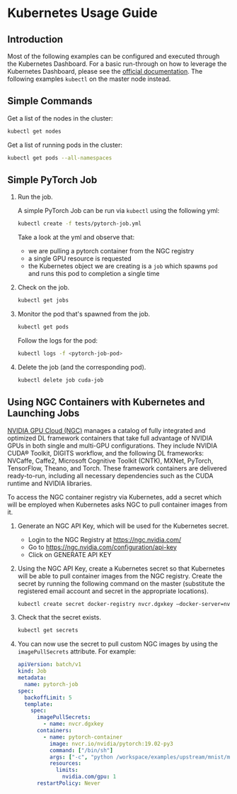 Kubernetes Usage Guide
===

## Introduction

Most of the following examples can be configured and executed through the Kubernetes Dashboard. For a basic run-through on how to leverage the Kubernetes Dashboard, please see the [official documentation](https://kubernetes.io/docs/tasks/access-application-cluster/web-ui-dashboard/). The following examples `kubectl` on the master node instead.

## Simple Commands

Get a list of the nodes in the cluster:

```sh
kubectl get nodes
```

Get a list of running pods in the cluster:

```sh
kubectl get pods --all-namespaces
```

## Simple PyTorch Job

1. Run the job. 

   A simple PyTorch Job can be run via `kubectl` using the following yml: 

   ```sh
   kubectl create -f tests/pytorch-job.yml
   ``` 

   Take a look at the yml and observe that:

   * we are pulling a pytorch container from the NGC registry
   * a single GPU resource is requested
   * the Kubernetes object we are creating is a `job` which spawns `pod` and runs this pod to completion a single time

2. Check on the job. 

   ```sh
   kubectl get jobs
   ```
   
3. Monitor the pod that's spawned from the job.

   ```sh
   kubectl get pods
   ```
   
   Follow the logs for the pod:
   
   ```sh
   kubectl logs -f <pytorch-job-pod>
   ```
   
4. Delete the job (and the corresponding pod). 

   ```sh
   kubectl delete job cuda-job
   ```

## Using NGC Containers with Kubernetes and Launching Jobs

[NVIDIA GPU Cloud (NGC)](https://docs.nvidia.com/ngc/ngc-introduction) manages a catalog of fully integrated and optimized DL framework containers that take full advantage of NVIDIA GPUs in both single and multi-GPU configurations. They include NVIDIA CUDA® Toolkit, DIGITS workflow, and the following DL frameworks: NVCaffe, Caffe2, Microsoft Cognitive Toolkit (CNTK), MXNet, PyTorch, TensorFlow, Theano, and Torch. These framework containers are delivered ready-to-run, including all necessary dependencies such as the CUDA runtime and NVIDIA libraries.

To access the NGC container registry via Kubernetes, add a secret which will be employed when Kubernetes asks NGC to pull container images from it.

1. Generate an NGC API Key, which will be used for the Kubernetes secret. 
   * Login to the NGC Registry at https://ngc.nvidia.com/
   * Go to https://ngc.nvidia.com/configuration/api-key
   * Click on GENERATE API KEY

2. Using the NGC API Key, create a Kubernetes secret so that Kubernetes will be able to pull container images from the NGC registry. Create the secret by running the following command on the master (substitute the registered email account and secret in the appropriate locations).

   ```sh
   kubectl create secret docker-registry nvcr.dgxkey –docker-server=nvcr.io --docker-username=\$oauthtoken --docker-email=<email> --docker-password=<NGC API Key>
   ```

3. Check that the secret exists.

   ```sh
   kubectl get secrets
   ```
   
4. You can now use the secret to pull custom NGC images by using the `imagePullSecrets` attribute. For example:

   ```yml
   apiVersion: batch/v1
   kind: Job
   metadata:
     name: pytorch-job
   spec:
     backoffLimit: 5
     template:
       spec:
         imagePullSecrets:
           - name: nvcr.dgxkey
         containers:
           - name: pytorch-container
             image: nvcr.io/nvidia/pytorch:19.02-py3
             command: ["/bin/sh"]
             args: ["-c", "python /workspace/examples/upstream/mnist/main.py"]
             resources:
               limits:
                 nvidia.com/gpu: 1
         restartPolicy: Never
   ```
